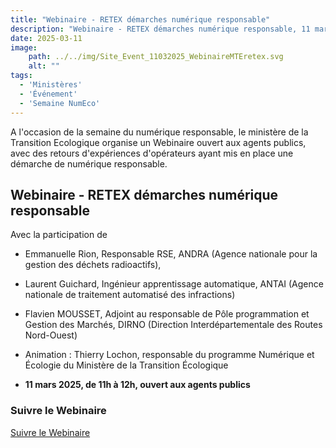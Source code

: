 ```yaml
---
title: "Webinaire - RETEX démarches numérique responsable"
description: "Webinaire - RETEX démarches numérique responsable, 11 mars 2025, de 11h à 12h. Organisé par le ministère de la Transition Ecologique"
date: 2025-03-11
image:
    path: ../../img/Site_Event_11032025_WebinaireMTEretex.svg
    alt: ""
tags:
  - 'Ministères'
  - 'Événement'
  - 'Semaine NumEco'
---
```



<!-- chapô-->
A l'occasion de la semaine du numérique responsable, le ministère de la Transition Ecologique organise un Webinaire ouvert aux agents publics, avec des retours d'expériences d'opérateurs ayant mis en place une démarche de numérique responsable.

## Webinaire - RETEX démarches numérique responsable

Avec la participation de 
* Emmanuelle Rion, Responsable RSE, ANDRA (Agence nationale pour la gestion des déchets radioactifs), 
* Laurent Guichard, Ingénieur apprentissage automatique, ANTAI (Agence nationale de traitement automatisé des infractions) 
* Flavien MOUSSET, Adjoint au responsable de Pôle programmation et Gestion des Marchés, DIRNO (Direction Interdépartementale des Routes Nord-Ouest)
* Animation : Thierry Lochon, responsable du programme Numérique et Écologie du Ministère de la Transition Écologique

* **11 mars 2025, de 11h à 12h, ouvert aux agents publics**

<div class="fr-callout">
    <h3 class="fr-callout__title">Suivre le Webinaire</h3>
    <a class="fr-btn" href="https://guest.lifesize.com/6515666" target="_blank">
    Suivre le Webinaire
    </a>
</div>
